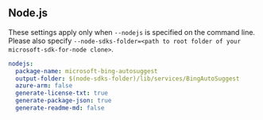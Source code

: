 ## Node.js

These settings apply only when `--nodejs` is specified on the command line.
Please also specify `--node-sdks-folder=<path to root folder of your microsoft-sdk-for-node clone>`.

``` yaml $(nodejs)
nodejs:
  package-name: microsoft-bing-autosuggest
  output-folder: $(node-sdks-folder)/lib/services/BingAutoSuggest
  azure-arm: false
  generate-license-txt: true
  generate-package-json: true
  generate-readme-md: false
```

